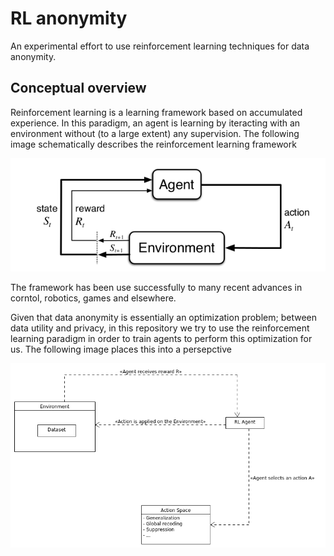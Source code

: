 # RL anonymity

An experimental effort to use reinforcement learning techniques for data anonymity. 

## Conceptual overview

Reinforcement learning is a learning framework based on accumulated experience. In this paradigm, an agent is learning by iteracting with an environment 
without (to a large extent) any supervision. The following image   schematically describes the reinforcement learning framework 

![RL paradigm](images/agent_environment_interface.png "Reinforcement learning paradigm") 

The framework has been use successfully to many recent advances in corntol, robotics, games and elsewhere.

Given that data anonymity is essentially an optimization problem; between data utility and privacy, in this repository we try
to use the reinforcement learning paradigm in order to train agents to perform this optimization for us. The following image
places this into a persepctive 


![RL anonymity paradigm](images/general_concept.png "Reinforcement learning anonymity schematics") 

